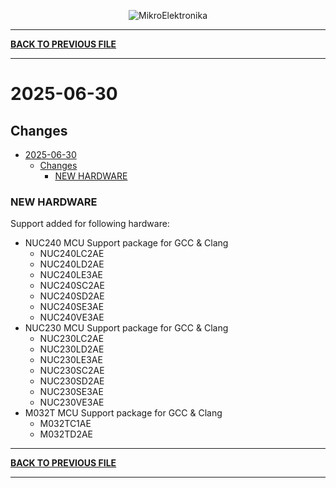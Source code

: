 <p align="center">
  <img src="http://www.mikroe.com/img/designs/beta/logo_small.png?raw=true" alt="MikroElektronika"/>
</p>

---

**[BACK TO PREVIOUS FILE](../changelog.md)**

---

# 2025-06-30

## Changes

- [2025-06-30](#2025-06-30)
  - [Changes](#changes)
    - [NEW HARDWARE](#new-hardware)

### NEW HARDWARE

Support added for following hardware:

+ NUC240 MCU Support package for GCC & Clang
  + NUC240LC2AE
  + NUC240LD2AE
  + NUC240LE3AE
  + NUC240SC2AE
  + NUC240SD2AE
  + NUC240SE3AE
  + NUC240VE3AE
+ NUC230 MCU Support package for GCC & Clang
  + NUC230LC2AE
  + NUC230LD2AE
  + NUC230LE3AE
  + NUC230SC2AE
  + NUC230SD2AE
  + NUC230SE3AE
  + NUC230VE3AE
+ M032T MCU Support package for GCC & Clang
  + M032TC1AE
  + M032TD2AE

---

**[BACK TO PREVIOUS FILE](../changelog.md)**

---
